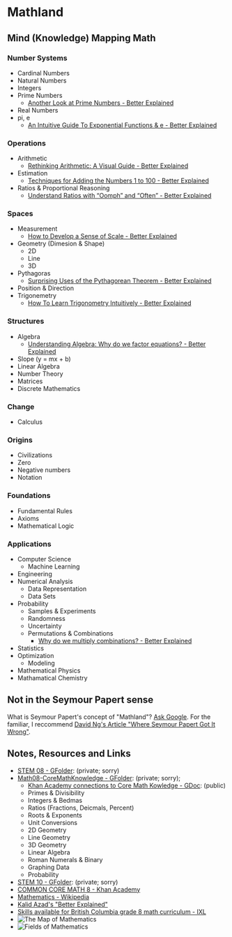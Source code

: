 # Mathland

## Mind (Knowledge) Mapping Math
### Number Systems
- Cardinal Numbers
- Natural Numbers
- Integers
- Prime Numbers
  - [Another Look at Prime Numbers - Better Explained](https://betterexplained.com/articles/another-look-at-prime-numbers/)
- Real Numbers
- pi, e
  - [An Intuitive Guide To Exponential Functions & e - Better Explained](https://betterexplained.com/articles/an-intuitive-guide-to-exponential-functions-e/)
### Operations
- Arithmetic
  - [Rethinking Arithmetic: A Visual Guide - Better Explained](https://betterexplained.com/articles/rethinking-arithmetic-a-visual-guide/)
- Estimation
  - [Techniques for Adding the Numbers 1 to 100 - Better Explained](https://betterexplained.com/articles/techniques-for-adding-the-numbers-1-to-100/)
- Ratios & Proportional Reasoning
  - [Understand Ratios with “Oomph” and “Often” - Better Explained](https://betterexplained.com/articles/ratio-oomph/)
### Spaces
- Measurement
  - [How to Develop a Sense of Scale - Better Explained](https://betterexplained.com/articles/how-to-develop-a-sense-of-scale/)
- Geometry (Dimesion & Shape)
  - 2D
  - Line
  - 3D
- Pythagoras
  - [Surprising Uses of the Pythagorean Theorem - Better Explained](https://betterexplained.com/articles/surprising-uses-of-the-pythagorean-theorem/)
- Position & Direction
- Trigonemetry
  - [How To Learn Trigonometry Intuitively - Better Explained](https://betterexplained.com/articles/intuitive-trigonometry/)
### Structures
- Algebra
  - [Understanding Algebra: Why do we factor equations? - Better Explained](https://betterexplained.com/articles/understanding-algebra-why-do-we-factor-equations/)
- Slope (y = mx + b)
- Linear Algebra
- Number Theory
- Matrices
- Discrete Mathematics
### Change
- Calculus
### Origins
- Civilizations
- Zero
- Negative numbers
- Notation
### Foundations
- Fundamental Rules
- Axioms
- Mathematical Logic
### Applications
- Computer Science
  - Machine Learning
- Engineering
- Numerical Analysis
  - Data Representation
  - Data Sets
- Probability
  - Samples & Experiments
  - Randomness
  - Uncertainty
  - Permutations & Combinations
    - [Why do we multiply combinations? - Better Explained](https://betterexplained.com/articles/why-do-we-multiply-combinations/)
- Statistics
- Optimization
  - Modeling
- Mathematical Physics
- Mathamatical Chemistry


## Not in the Seymour Papert sense
What is Seymour Papert's concept of "Mathland"? [Ask Google](https://www.google.ca/search?q=seymour+papert+mathland&rlz=1C1CHBF_enCA700CA700&ei=GHX1WdDnLdPWjwOguIn4DA&start=10&sa=N&biw=1050&bih=1510).  For the familiar, I reccommend [David Ng's Article "Where Seymour Papert Got It Wrong"](https://medium.com/vertical-learning/where-seymour-papert-got-it-wrong-6203f94149d1).

## Notes, Resources and Links
- [STEM 08 - GFolder](https://drive.google.com/open?id=0BysMfTbvAUUVZ0hyaXM3dl9pbEU): \(private; sorry\)
- [Math08-CoreMathKnowledge - GFolder](https://drive.google.com/open?id=0BysMfTbvAUUVdG1ocURvZ25VZ2M): \(private; sorry\); 
  - [Khan Academy connections to Core Math Kowledge - GDoc](https://docs.google.com/a/templeton.vsb.bc.ca/document/d/15cuYA1b0t1rbqUwtXAmGYbcUTBXtg9IN_44adxvVayw/edit?usp=sharing): \(public\)
  - Primes & Divisibility
  - Integers & Bedmas
  - Ratios \(Fractions, Deicmals, Percent\)
  - Roots & Exponents
  - Unit Conversions
  - 2D Geometry
  - Line Geometry
  - 3D Geometry
  - Linear Algebra
  - Roman Numerals & Binary
  - Graphing Data
  - Probability
- [STEM 10 - GFolder](https://drive.google.com/open?id=0BysMfTbvAUUVNktGZTNESU40WHc): \(private; sorry\)
- [COMMON CORE MATH 8 - Khan Academy](https://www.khanacademy.org/commoncore/grade-8-G)
- [Mathematics - Wikipedia](https://en.wikipedia.org/wiki/Mathematics)
- [Kalid Azad's "Better Explained"](https://betterexplained.com/archives/)
- [Skills available for British Columbia grade 8 math curriculum - IXL](https://ca.ixl.com/standards/british-columbia/math/grade-8)
- ![The Map of Mathematics](https://i.imgur.com/27b2z8K.jpg)
- ![Fields of Mathematics](http://www.gogeometry.com/education/mathematics_mind_map.gif)
